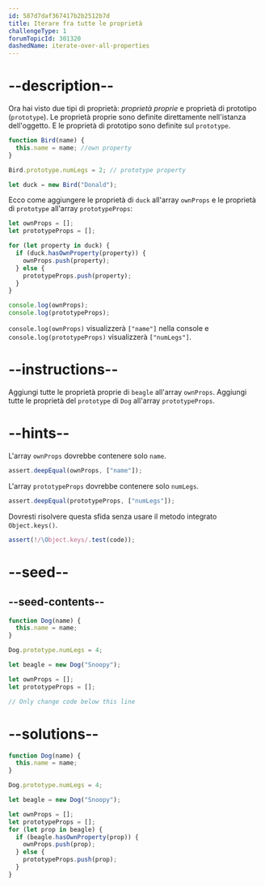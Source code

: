 ```yaml
---
id: 587d7daf367417b2b2512b7d
title: Iterare fra tutte le proprietà
challengeType: 1
forumTopicId: 301320
dashedName: iterate-over-all-properties
---
```


# --description--

Ora hai visto due tipi di proprietà: <dfn>proprietà proprie</dfn> e proprietà di prototipo (`prototype`). Le proprietà proprie sono definite direttamente nell'istanza dell'oggetto. E le proprietà di prototipo sono definite sul `prototype`.

```js
function Bird(name) {
  this.name = name; //own property
}

Bird.prototype.numLegs = 2; // prototype property

let duck = new Bird("Donald");
```

Ecco come aggiungere le proprietà di `duck` all'array `ownProps` e le proprietà di `prototype` all'array `prototypeProps`:

```js
let ownProps = [];
let prototypeProps = [];

for (let property in duck) {
  if (duck.hasOwnProperty(property)) {
    ownProps.push(property);
  } else {
    prototypeProps.push(property);
  }
}

console.log(ownProps);
console.log(prototypeProps);
```

`console.log(ownProps)` visualizzerà `["name"]` nella console e `console.log(prototypeProps)` visualizzerà `["numLegs"]`.

# --instructions--

Aggiungi tutte le proprietà proprie di `beagle` all'array `ownProps`. Aggiungi tutte le proprietà del `prototype` di `Dog` all'array `prototypeProps`.

# --hints--

L'array `ownProps` dovrebbe contenere solo `name`.

```js
assert.deepEqual(ownProps, ["name"]);
```

L'array `prototypeProps` dovrebbe contenere solo `numLegs`.

```js
assert.deepEqual(prototypeProps, ["numLegs"]);
```

Dovresti risolvere questa sfida senza usare il metodo integrato `Object.keys()`.

```js
assert(!/\Object.keys/.test(code));
```

# --seed--

## --seed-contents--

```js
function Dog(name) {
  this.name = name;
}

Dog.prototype.numLegs = 4;

let beagle = new Dog("Snoopy");

let ownProps = [];
let prototypeProps = [];

// Only change code below this line
```

# --solutions--

```js
function Dog(name) {
  this.name = name;
}

Dog.prototype.numLegs = 4;

let beagle = new Dog("Snoopy");

let ownProps = [];
let prototypeProps = [];
for (let prop in beagle) {
  if (beagle.hasOwnProperty(prop)) {
    ownProps.push(prop);
  } else {
    prototypeProps.push(prop);
  }
}
```
